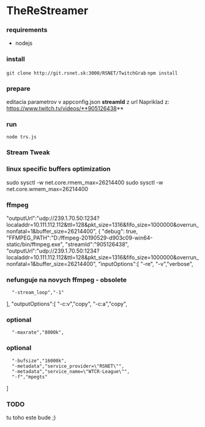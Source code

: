 # TheReStreamer

### requirements
 * nodejs

### install
``git clone http://git.rsnet.sk:3000/RSNET/TwitchGrab``
``npm install``

### prepare

editacia parametrov v appconfig.json
**streamId** z url Napriklad z: https://www.twitch.tv/videos/**905126438**

### run
``node trs.js``

### Stream Tweak

### linux specific buffers optimization
sudo sysctl -w net.core.rmem_max=26214400
sudo sysctl -w net.core.wmem_max=26214400

### ffmpeg 

   "outputUrl":"udp://239.1.70.50:1234?localaddr=10.111.112.112&ttl=128&pkt_size=1316&fifo_size=1000000&overrun_nonfatal=1&buffer_size=26214400",
{
   "debug": true,
   "FFMPEG_PATH":"D:/ffmpeg-20190529-d903c09-win64-static/bin/ffmpeg.exe",
   "streamId":"905126438",
   "outputUrl":"udp://239.1.70.50:1234?localaddr=10.111.112.112&ttl=128&pkt_size=1316&fifo_size=1000000&overrun_nonfatal=1&buffer_size=26214400",
   "inputOptions":[
      "-re",
      "-v","verbose",
### nefunguje na novych ffmpeg - obsolete
      "-stream_loop","-1"
   ],
   "outputOptions":[
      "-c:v","copy",
      "-c:a","copy",
### optional      
      "-maxrate","8000k",
### optional      
      "-bufsize","16000k",
      "-metadata","service_provider=\"RSNET\"",
      "-metadata","service_name=\"WTCR-League\"",
      "-f","mpegts"
   ]


### TODO ###
tu toho este bude ;)
